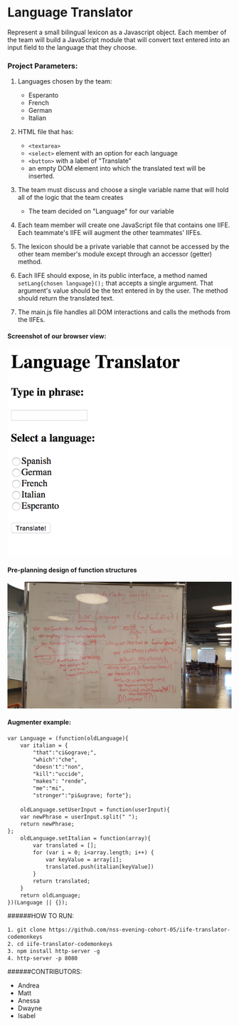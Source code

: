 # Language Translator

Represent a small bilingual lexicon as a Javascript object. Each member of the team will build a JavaScript module that will convert text entered into an input field to the language that they choose.

### Project Parameters:

1. Languages chosen by the team:
	- Esperanto
	- French
	- German
	- Italian

1. HTML file that has:
	- `<textarea>`
	- `<select>` element with an option for each language
	- `<button>` with a label of "Translate"
	- an empty DOM element into which the translated text will be inserted.
1. The team must discuss and choose a single variable name that will hold all of the logic that the team creates
	- The team decided on "Language" for our variable
1. Each team member will create one JavaScript file that contains one IIFE. Each teammate's IIFE will augment the other teammates' IIFEs.
1. The lexicon should be a private variable that cannot be accessed by the other team member's module except through an accessor (getter) method.
1. Each IIFE should expose, in its public interface, a method named `setLang{chosen language}();` that accepts a single argument. That argument's value should be the text entered in by the user. The method should return the translated text.
1. The main.js file handles all DOM interactions and calls the methods from the IIFEs.

#### Screenshot of our browser view:
![translator homepage screenshot](https://raw.githubusercontent.com/nss-evening-cohort-05/iife-translator-codemonkeys/master/Screen%20Shot%202017-02-27%20at%206.21.51%20PM.png)

#### Pre-planning design of function structures
![pre-planning discussion](https://raw.githubusercontent.com/nss-evening-cohort-05/iife-translator-codemonkeys/master/iifewhiteboard.jpg)

#### Augmenter example:
```
var Language = (function(oldLanguage){
	var italian = {
		"that":"ci&ograve;",
		"which":"che",
		"doesn't":"non",
		"kill":"uccide",
		"makes": "rende",
		"me":"mi",
		"stronger":"pi&ugrave; forte"};
	
	oldLanguage.setUserInput = function(userInput){
	var newPhrase = userInput.split(" ");
	return newPhrase;
};
	oldLanguage.setItalian = function(array){
		var translated = [];
		for (var i = 0; i<array.length; i++) {
			var keyValue = array[i];
			translated.push(italian[keyValue])
		}
		return translated;
	}
	return oldLanguage;
})(Language || {});

```

######HOW TO RUN:
```
1. git clone https://github.com/nss-evening-cohort-05/iife-translator-codemonkeys
2. cd iife-translator-codemonkeys
3. npm install http-server -g
4. http-server -p 8080
```
######CONTRIBUTORS:
- Andrea
- Matt
- Anessa
- Dwayne
- Isabel



